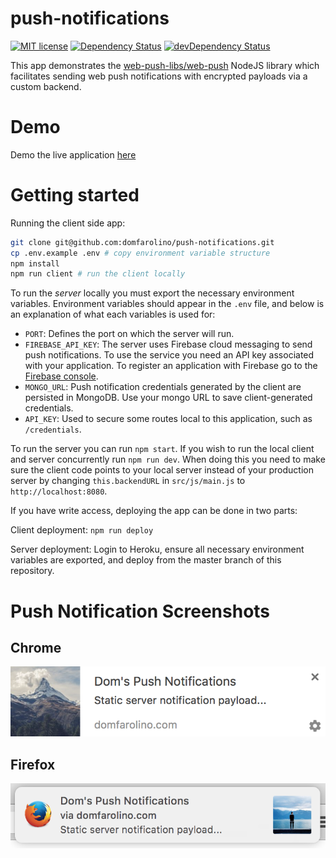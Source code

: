 # push-notifications

[![MIT license](http://img.shields.io/badge/license-MIT-brightgreen.svg)](http://opensource.org/licenses/MIT)
[![Dependency Status](https://david-dm.org/domfarolino/push-notifications.svg)](https://david-dm.org/domfarolino/push-notifications)
[![devDependency Status](https://david-dm.org/domfarolino/push-notifications/dev-status.svg)](https://david-dm.org/domfarolino/push-notifications#info=devDependencies)

This app demonstrates the [web-push-libs/web-push](https://github.com/web-push-libs/web-push) NodeJS library which facilitates sending web push notifications with encrypted payloads via a custom backend.

# Demo
Demo the live application [here](https://domfarolino.com/push-notifications)

# Getting started

Running the client side app:

```sh
git clone git@github.com:domfarolino/push-notifications.git
cp .env.example .env # copy environment variable structure
npm install
npm run client # run the client locally
```

To run the *server* locally you must export the necessary environment variables. Environment variables should appear in the `.env` file, and below is an explanation of what each variables is used for:

 - `PORT`: Defines the port on which the server will run.
 - `FIREBASE_API_KEY`: The server uses Firebase cloud messaging to send push notifications. To use the service you need an API key associated with your application. To register an application with Firebase go to the [Firebase console](https://console.firebase.google.com/).
 - `MONGO_URL`: Push notification credentials generated by the client are persisted in MongoDB. Use your mongo URL to save client-generated credentials.
 - `API_KEY`: Used to secure some routes local to this application, such as `/credentials`.

To run the server you can run `npm start`. If you wish to run the local client and server concurrently run `npm run dev`. When doing this you need to make sure the client code points to your local server instead of your production server by changing `this.backendURL` in `src/js/main.js` to `http://localhost:8080`.

If you have write access, deploying the app can be done in two parts:

Client deployment: `npm run deploy`

Server deployment: Login to Heroku, ensure all necessary environment variables are exported, and deploy from the master branch of this repository.

# Push Notification Screenshots

## Chrome

![chromeNotif](./chromeNotif.png)

## Firefox

![ffNotif](./ffNotif.png)
